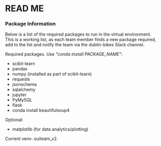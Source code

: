 # READ ME

### Package Information

Below is a list of the required packages to run in the virtual environment. 
This is a working list, as each team member finds a new package required, add to the list
and notify the team via the dublin-bikes Slack channel.

Required packages. Use _"conda install PACKAGE\_NAME"_:

* scikit-learn
* pandas
* numpy (installed as part of scikit-learn)
* requests
* jsonschema
* sqlalchemy 
* jupyter
* PyMySQL
* flask
* conda install beautifulsoup4 

Optional:

* matplotlib (for data analytics/plotting)

Current venv: ouiteam_v2.


